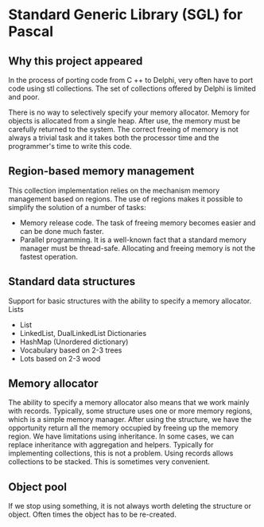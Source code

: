 Standard Generic Library (SGL) for Pascal
==========================================

Why this project appeared
--------------------------
In the process of porting code from C ++ to Delphi, very often
have to port code using stl collections.
The set of collections offered by Delphi is limited and poor.

There is no way to selectively specify your memory allocator.
Memory for objects is allocated from a single heap.
After use, the memory must be carefully returned to the system.
The correct freeing of memory is not always a trivial task and it takes both the processor time and the programmer's time to write this code.

Region-based memory management
-------------------------------------
This collection implementation relies on the mechanism
memory management based on regions.
The use of regions makes it possible to simplify the solution of a number of tasks:
 - Memory release code.
The task of freeing memory becomes easier and
can be done much faster.
 - Parallel programming.
It is a well-known fact that a standard memory manager must be thread-safe.
Allocating and freeing memory is not the fastest operation.

Standard data structures
----------------------------
Support for basic structures with the ability to specify a memory allocator.
Lists
 - List
 - LinkedList, DualLinkedList
Dictionaries
 - HashMap (Unordered dictionary)
 - Vocabulary based on 2-3 trees
 - Lots based on 2-3 wood

Memory allocator
----------------
The ability to specify a memory allocator also means that we work mainly with records.
Typically, some structure uses one or more memory regions, which is a simple memory manager.
After using the structure, we have the opportunity
return all the memory occupied by freeing up the memory region.
We have limitations using inheritance.
In some cases, we can replace inheritance with aggregation and helpers.
Typically for implementing collections, this is not a problem.
Using records allows collections to be stacked. This is sometimes very convenient.

Object pool
------------
If we stop using something, it is not always worth deleting the structure or object.
Often times the object has to be re-created.